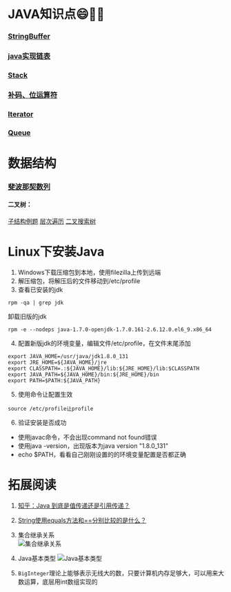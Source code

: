 # JAVA知识点:smile::icecream::tada:
### [StringBuffer](http://www.runoob.com/java/java-stringbuffer.html)
### [java实现链表](https://github.com/kanonjz/learn-java/blob/master/newcoder/Exe3.java)
### [Stack](http://www.runoob.com/java/java-stack-class.html)
### [补码、位运算符](https://github.com/kanonjz/learn-java/blob/master/newcoder/Exe11.java)
### [Iterator](http://www.runoob.com/java/collection-iterator.html)
### [Queue](http://www.runoob.com/java/data-queue.html)


# 数据结构
### [斐波那契数列](https://github.com/kanonjz/learn-java/blob/master/newcoder/Exe8.java)
#### 二叉树：
[子结构例题](https://github.com/kanonjz/learn-java/blob/master/newcoder/Exe17.java) 
[层次遍历](https://github.com/kanonjz/learn-java/blob/master/newcoder/Exe22.java)
[二叉搜索树](https://github.com/kanonjz/learn-java/blob/master/newcoder/Exe23.java)


# Linux下安装Java
1. Windows下载压缩包到本地，使用filezilla上传到远端
2. 解压缩包，将解压后的文件移动到/etc/profile
3. 查看已安装的jdk
```
rpm -qa | grep jdk
```
卸载旧版的jdk
```
rpm -e --nodeps java-1.7.0-openjdk-1.7.0.161-2.6.12.0.el6_9.x86_64
```
4. 配置新版jdk的环境变量，编辑文件/etc/profile，在文件末尾添加
```
export JAVA_HOME=/usr/java/jdk1.8.0_131
export JRE_HOME=${JAVA_HOME}/jre
export CLASSPATH=.:${JAVA_HOME}/lib:${JRE_HOME}/lib:$CLASSPATH
export JAVA_PATH=${JAVA_HOME}/bin:${JRE_HOME}/bin
export PATH=$PATH:${JAVA_PATH}
```
5. 使用命令让配置生效
```
source /etc/profile让profile
```
6. 验证安装是否成功
- 使用javac命令，不会出现command not found错误
- 使用java -version，出现版本为java version "1.8.0_131"
- echo $PATH，看看自己刚刚设置的的环境变量配置是否都正确


# 拓展阅读
1. [知乎：Java 到底是值传递还是引用传递？](https://www.zhihu.com/question/31203609)
2. [String使用equals方法和==分别比较的是什么？](http://blog.csdn.net/wangdong20/article/details/8566217)

3. 集合继承关系  
![集合继承关系](http://oyrpkn4bk.bkt.clouddn.com/java%E9%9B%86%E5%90%88%E7%BB%A7%E6%89%BF%E5%85%B3%E7%B3%BB%E5%9B%BE.png)

4. Java基本类型
![Java基本类型](http://oyrpkn4bk.bkt.clouddn.com/Java%E5%9F%BA%E6%9C%AC%E7%B1%BB%E5%9E%8B.png)

5. `BigInteger`理论上能够表示无线大的数，只要计算机内存足够大，可以用来大数运算，底层用int数组实现的
